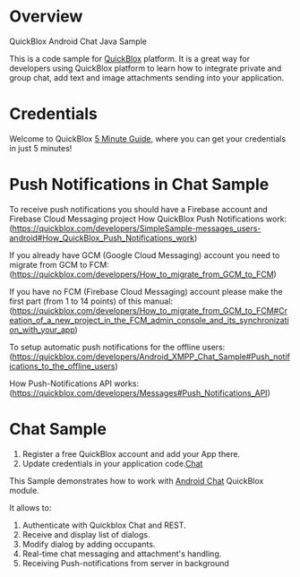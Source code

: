 # Overview
QuickBlox Android Chat Java Sample

This is a code sample for [QuickBlox](http://quickblox.com/) platform.
It is a great way for developers using QuickBlox platform to learn how to integrate private and group chat, add text and image attachments sending into your application.



# Credentials

Welcome to QuickBlox [5 Minute Guide](https://quickblox.com/developers/5_Minute_Guide), where you can get your credentials in just 5 minutes!



# Push Notifications in Chat Sample

To receive push notifications you should have a Firebase account and Firebase Cloud Messaging project
How QuickBlox Push Notifications work:
(https://quickblox.com/developers/SimpleSample-messages_users-android#How_QuickBlox_Push_Notifications_work)

If you already have GCM (Google Cloud Messaging) account you need to migrate from GCM to FCM:
(https://quickblox.com/developers/How_to_migrate_from_GCM_to_FCM)

If you have no FCM (Firebase Cloud Messaging) account please make the first part (from 1 to 14 points) of this manual:
(https://quickblox.com/developers/How_to_migrate_from_GCM_to_FCM#Creation_of_a_new_project_in_the_FCM_admin_console_and_its_synchronization_with_your_app)

To setup automatic push notifications for the offline users:
(https://quickblox.com/developers/Android_XMPP_Chat_Sample#Push_notifications_to_the_offline_users)

How Push-Notifications API works:
(https://quickblox.com/developers/Messages#Push_Notifications_API)



# Chat Sample

1. Register a free QuickBlox account and add your App there.
2. Update credentials in your application code.[Chat](https://quickblox.com/developers/5_Minute_Guide#Update_authentication_credentials_2)


This Sample demonstrates how to work with [Android Chat](https://quickblox.com/developers/Android_XMPP_Chat_Sample) QuickBlox module.

It allows to:

1. Authenticate with Quickblox Chat and REST.
2. Receive and display list of dialogs.
3. Modify dialog by adding occupants.
4. Real-time chat messaging and attachment's handling.
5. Receiving Push-notifications from server in background